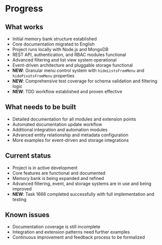 # Progress

## What works
- Initial memory bank structure established
- Core documentation migrated to English
- Project runs locally with Node.js and MongoDB
- REST API, authentication, and RBAC modules functional
- Advanced filtering and list view system operational
- Event-driven architecture and pluggable storage functional
- **NEW**: Granular menu control system with `hideListsFromMenu` and `hidePivotsFromMenu` properties
- **NEW**: Comprehensive test coverage for schema validation and filtering logic
- **NEW**: TDD workflow established and proven effective

## What needs to be built
- Detailed documentation for all modules and extension points
- Automated documentation update workflow
- Additional integration and automation modules
- Advanced entity relationship and metadata configuration
- More examples for event-driven and storage integrations

## Current status
- Project is in active development
- Core features are functional and documented
- Memory bank is being expanded and refined
- Advanced filtering, event, and storage systems are in use and being improved
- **NEW**: Task 1666 completed successfully with full implementation and testing

## Known issues
- Documentation coverage is still incomplete
- Integration and extension patterns need further examples
- Continuous improvement and feedback process to be formalized 